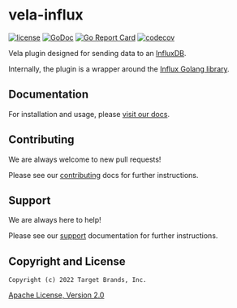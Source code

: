 # vela-influx

[![license](https://img.shields.io/crates/l/gl.svg)](../LICENSE)
[![GoDoc](https://godoc.org/github.com/go-vela/vela-influx?status.svg)](https://godoc.org/github.com/go-vela/vela-influx)
[![Go Report Card](https://goreportcard.com/badge/go-vela/vela-influx)](https://goreportcard.com/report/go-vela/vela-influx)
[![codecov](https://codecov.io/gh/go-vela/vela-influx/branch/main/graph/badge.svg)](https://codecov.io/gh/go-vela/vela-influx)

Vela plugin designed for sending data to an [InfluxDB](https://www.influxdata.com/).

Internally, the plugin is a wrapper around the [Influx Golang library](https://github.com/influxdata/influxdb1-client).

## Documentation

For installation and usage, please [visit our docs](https://go-vela.github.io/docs).

## Contributing

We are always welcome to new pull requests!

Please see our [contributing](CONTRIBUTING.md) docs for further instructions.

## Support

We are always here to help!

Please see our [support](SUPPORT.md) documentation for further instructions.

## Copyright and License

```
Copyright (c) 2022 Target Brands, Inc.
```

[Apache License, Version 2.0](http://www.apache.org/licenses/LICENSE-2.0)
